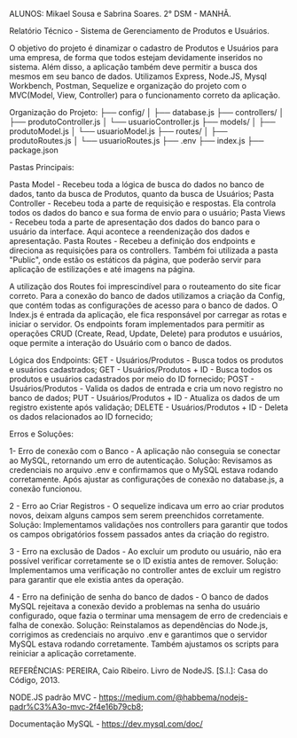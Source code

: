 ALUNOS: Mikael Sousa e Sabrina Soares. 2° DSM - MANHÃ.
 
 Relatório Técnico - Sistema de Gerenciamento de Produtos e Usuários.

 O objetivo do projeto é dinamizar o cadastro de Produtos e Usuários para uma empresa, de forma que todos estejam devidamente inseridos no sistema. Além disso, a aplicação também deve permitir a busca dos mesmos em seu banco de dados.
 Utilizamos Express, Node.JS, Mysql Workbench, Postman, Sequelize e organização do projeto com o MVC(Model, View, Controller) para o funcionamento correto da aplicação.

  Organização do Projeto: 
    ├── config/
  │   ├── database.js
  ├── controllers/
  │   ├── produtoController.js
  │   └── usuarioController.js
  ├── models/
  │   ├── produtoModel.js
  │   └── usuarioModel.js
  ├── routes/
  │   ├── produtoRoutes.js
  │   └── usuarioRoutes.js
  ├── .env
  ├── index.js
  ├── package.json


  Pastas Principais:
 
  Pasta Model - Recebeu toda a lógica de busca do dados no banco de dados, tanto da busca de Produtos, quanto da busca de Usuários;
  Pasta Controller - Recebeu toda a parte de requisição e respostas. Ela controla todos os dados do banco e sua forma de envio para o usuário;
  Pasta Views - Recebeu toda a parte de apresentação dos dados do banco para o usuário da interface. Aqui acontece a reendenização dos dados e apresentação.
  Pasta Routes - Recebeu a definição dos endpoints e direciona as requisições para os controllers.
  Também foi utilizada a pasta "Public", onde estão os estáticos da página, que poderão servir para aplicação de estilizações e até imagens na página.

  A utilização dos Routes foi imprescindível para o routeamento do site ficar correto.
  Para a conexão do banco de dados utilizamos a criação da Config, que contém todas as configurações de acesso para o banco de dados.
  O Index.js é entrada da aplicação, ele fica responsável por carregar as rotas e iniciar o servidor.
  Os endpoints foram implementados para permitir as operações CRUD (Create, Read, Update, Delete) para produtos e usuários, oque permite a interação do Usuário com o banco de dados.

  Lógica dos Endpoints: 
  GET - Usuários/Produtos - Busca todos os produtos e usuários cadastrados;
  GET - Usuários/Produtos + ID - Busca todos os produtos e usuários cadastrados por meio do ID fornecido;
  POST - Usuários/Produtos - Valida os dados de entrada e cria um novo registro no banco de dados;
  PUT - Usuários/Produtos + ID -  Atualiza os dados de um registro existente após validação;
  DELETE -  Usuários/Produtos + ID - Deleta os dados relacionados ao ID fornecido;

Erros e Soluções: 

1- Erro de conexão com o Banco - A aplicação não conseguia se conectar ao MySQL, retornando um erro de autenticação.
Solução: Revisamos as credenciais no arquivo .env e confirmamos que o MySQL estava rodando corretamente. Após ajustar as configurações de conexão no database.js, a conexão funcionou.

2 - Erro ao Criar Registros - O sequelize indicava um erro ao criar produtos novos, deixam alguns campos sem serem preenchidos corretamente.
Solução: Implementamos validações nos controllers para garantir que todos os campos obrigatórios fossem passados antes da criação do registro.

3 - Erro na exclusão de Dados -  Ao excluir um produto ou usuário, não era possível verificar corretamente se o ID existia antes de remover.
Solução: Implementamos uma verificação no controller antes de excluir um registro para garantir que ele existia antes da operação.

4 - Erro na definição de senha do banco de dados - O banco de dados MySQL rejeitava a conexão devido a problemas na senha do usuário configurado, oque fazia o terminar uma mensagem de erro de credenciais e falha de conexão.
Solução: Reinstalamos as dependências do Node.js, corrigimos as credenciais no arquivo .env e garantimos que o servidor MySQL estava rodando corretamente. Também ajustamos os scripts para reiniciar a aplicação corretamente. 


REFERÊNCIAS: 
PEREIRA, Caio Ribeiro. Livro de NodeJS. [S.l.]: Casa
do Código, 2013.

NODE.JS padrão MVC - https://medium.com/@habbema/nodejs-padr%C3%A3o-mvc-2f4e16b79cb8;

Documentação MySQL  - https://dev.mysql.com/doc/
